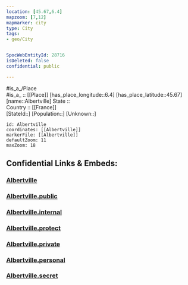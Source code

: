 ```yaml
---
location: [45.67,6.4] 
mapzoom: [7,12] 
mapmarker: city 
type: City
tags:
- geo/City


SpocWebEntityId: 28716
isDeleted: false
confidential: public

---
```

#is_a_/Place  
#is_a_ :: [[Place]] 
[has_place_longitude::6.4] 
[has_place_latitude::45.67] 
[name::Albertville] 
State ::  
Country :: [[France]]  
[StateId::] 
[Population::] 
[Unknown::] 


```leaflet
id: Albertville
coordinates: [[Albertville]] 
markerFile: [[Albertville]] 
defaultZoom: 11 
maxZoom: 18
```


## Confidential Links & Embeds: 

### [Albertville](/_Standards/Earth/Continent/Europe/Europe~West/France/regions~France/Auvergne-Rhône-Alpes/departments~Auvergne-Rhône-Alpes/Savoie/communes~Savoie/Albertville/cities~Albertville/Albertville.md) 

### [Albertville.public](/_public/Earth/Continent/Europe/Europe~West/France/regions~France/Auvergne-Rhône-Alpes/departments~Auvergne-Rhône-Alpes/Savoie/communes~Savoie/Albertville/cities~Albertville/Albertville.public.md) 

### [Albertville.internal](/_internal/Earth/Continent/Europe/Europe~West/France/regions~France/Auvergne-Rhône-Alpes/departments~Auvergne-Rhône-Alpes/Savoie/communes~Savoie/Albertville/cities~Albertville/Albertville.internal.md) 

### [Albertville.protect](/_protect/Earth/Continent/Europe/Europe~West/France/regions~France/Auvergne-Rhône-Alpes/departments~Auvergne-Rhône-Alpes/Savoie/communes~Savoie/Albertville/cities~Albertville/Albertville.protect.md) 

### [Albertville.private](/_private/Earth/Continent/Europe/Europe~West/France/regions~France/Auvergne-Rhône-Alpes/departments~Auvergne-Rhône-Alpes/Savoie/communes~Savoie/Albertville/cities~Albertville/Albertville.private.md) 

### [Albertville.personal](/_personal/Earth/Continent/Europe/Europe~West/France/regions~France/Auvergne-Rhône-Alpes/departments~Auvergne-Rhône-Alpes/Savoie/communes~Savoie/Albertville/cities~Albertville/Albertville.personal.md) 

### [Albertville.secret](/_secret/Earth/Continent/Europe/Europe~West/France/regions~France/Auvergne-Rhône-Alpes/departments~Auvergne-Rhône-Alpes/Savoie/communes~Savoie/Albertville/cities~Albertville/Albertville.secret.md)

